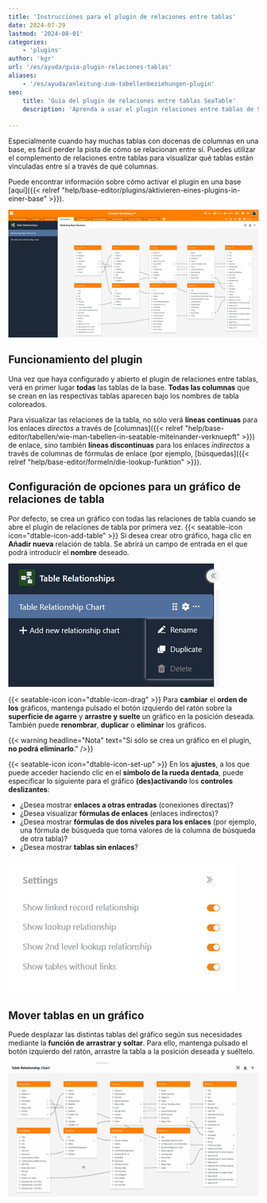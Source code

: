 ```yaml
---
title: 'Instrucciones para el plugin de relaciones entre tablas'
date: 2024-07-29
lastmod: '2024-08-01'
categories:
    - 'plugins'
author: 'kgr'
url: '/es/ayuda/guia-plugin-relaciones-tablas'
aliases:
    - '/es/ayuda/anleitung-zum-tabellenbeziehungen-plugin'
seo:
    title: 'Guía del plugin de relaciones entre tablas SeaTable'
    description: 'Aprenda a usar el plugin relaciones entre tablas de SeaTable para visualizar y gestionar conexiones entre tablas en sus bases.'

---
```


Especialmente cuando hay muchas tablas con docenas de columnas en una base, es fácil perder la pista de cómo se relacionan entre sí. Puedes utilizar el complemento de relaciones entre tablas para visualizar qué tablas están vinculadas entre sí a través de qué columnas.

Puede encontrar información sobre cómo activar el plugin en una base [aquí]({{< relref "help/base-editor/plugins/aktivieren-eines-plugins-in-einer-base" >}}).

![Plugin de relaciones entre tablas](images/Table-Relationships-Plugin.png)

## Funcionamiento del plugin

Una vez que haya configurado y abierto el plugin de relaciones entre tablas, verá en primer lugar **todas** las tablas de la base. **Todas las columnas** que se crean en las respectivas tablas aparecen bajo los nombres de tabla coloreados.

Para visualizar las relaciones de la tabla, no sólo verá **líneas continuas** para los enlaces _directos_ a través de [columnas]({{< relref "help/base-editor/tabellen/wie-man-tabellen-in-seatable-miteinander-verknuepft" >}}) de enlace, sino también **líneas discontinuas** para los enlaces _indirectos_ a través de columnas de fórmulas de enlace (por ejemplo, [búsquedas]({{< relref "help/base-editor/formeln/die-lookup-funktion" >}}).

## Configuración de opciones para un gráfico de relaciones de tabla

Por defecto, se crea un gráfico con todas las relaciones de tabla cuando se abre el plugin de relaciones de tabla por primera vez. {{< seatable-icon icon="dtable-icon-add-table" >}} Si desea crear otro gráfico, haga clic en **Añadir nueva** relación de tabla. Se abrirá un campo de entrada en el que podrá introducir el **nombre** deseado.

![Opciones de un gráfico de relaciones de tablas](images/Options-of-Table-Relationship-Chart.png)

{{< seatable-icon icon="dtable-icon-drag" >}} Para **cambiar** el **orden de los** gráficos, mantenga pulsado el botón izquierdo del ratón sobre la **superficie de agarre** y **arrastre y suelte** un gráfico en la posición deseada. También puede **renombrar**, **duplicar** o **eliminar** los gráficos.

{{< warning  headline="Nota"  text="Si sólo se crea un gráfico en el plugin, **no podrá eliminarlo**." />}}

{{< seatable-icon icon="dtable-icon-set-up" >}} En los **ajustes**, a los que puede acceder haciendo clic en el **símbolo de la rueda dentada**, puede especificar lo siguiente para el gráfico **(des)activando** los **controles deslizantes**:

- ¿Desea mostrar **enlaces a otras entradas** (conexiones directas)?
- ¿Desea visualizar **fórmulas de enlaces** (enlaces indirectos)?
- ¿Desea mostrar **fórmulas de dos niveles para los enlaces** (por ejemplo, una fórmula de búsqueda que toma valores de la columna de búsqueda de otra tabla)?
- ¿Desea mostrar **tablas sin enlaces**?

![Configuración de opciones para un gráfico de relaciones de tabla](images/Settings-of-Table-Relationship-Chart.png)

## Mover tablas en un gráfico

Puede desplazar las distintas tablas del gráfico según sus necesidades mediante la **función de arrastrar y soltar**. Para ello, mantenga pulsado el botón izquierdo del ratón, arrastre la tabla a la posición deseada y suéltelo.

![Mover tablas en un gráfico de relaciones de tablas mediante arrastrar y soltar](images/Move-tables-in-a-Table-Relationship-Chart.gif)
